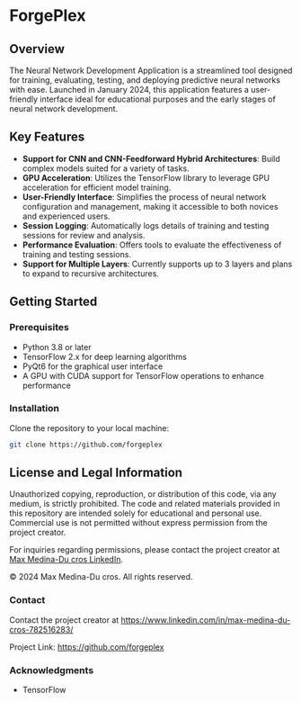 # ForgePlex

## Overview
The Neural Network Development Application is a streamlined tool designed for training, evaluating, testing, and deploying predictive neural networks with ease. Launched in January 2024, this application features a user-friendly interface ideal for educational purposes and the early stages of neural network development.

## Key Features
- **Support for CNN and CNN-Feedforward Hybrid Architectures**: Build complex models suited for a variety of tasks.
- **GPU Acceleration**: Utilizes the TensorFlow library to leverage GPU acceleration for efficient model training.
- **User-Friendly Interface**: Simplifies the process of neural network configuration and management, making it accessible to both novices and experienced users.
- **Session Logging**: Automatically logs details of training and testing sessions for review and analysis.
- **Performance Evaluation**: Offers tools to evaluate the effectiveness of training and testing sessions.
- **Support for Multiple Layers**: Currently supports up to 3 layers and plans to expand to recursive architectures.

## Getting Started

### Prerequisites
- Python 3.8 or later
- TensorFlow 2.x for deep learning algorithms
- PyQt6 for the graphical user interface
- A GPU with CUDA support for TensorFlow operations to enhance performance
  
### Installation
Clone the repository to your local machine:
```bash
git clone https://github.com/forgeplex
```

## License and Legal Information

Unauthorized copying, reproduction, or distribution of this code, via any medium, is strictly prohibited. The code and related materials provided in this repository are intended solely for educational and personal use. Commercial use is not permitted without express permission from the project creator.

For inquiries regarding permissions, please contact the project creator at [Max Medina-Du cros LinkedIn](https://www.linkedin.com/in/max-medina-du-cros-782516283/).

© 2024 Max Medina-Du cros. All rights reserved.

### Contact
Contact the project creator at https://www.linkedin.com/in/max-medina-du-cros-782516283/

Project Link: https://github.com/forgeplex

### Acknowledgments
- TensorFlow
